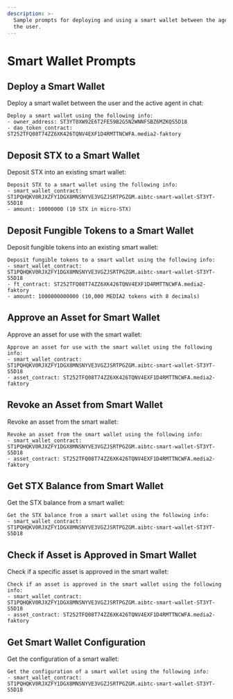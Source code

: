 ```yaml
---
description: >-
  Sample prompts for deploying and using a smart wallet between the agent and
  the user.
---
```


# Smart Wallet Prompts

## Deploy a Smart Wallet

Deploy a smart wallet between the user and the active agent in chat:

```
Deploy a smart wallet using the following info:
- owner_address: ST3YT0XW92E6T2FE59B2G5N2WNNFSBZ6MZKQS5D18
- dao_token_contract: ST252TFQ08T74ZZ6XK426TQNV4EXF1D4RMTTNCWFA.media2-faktory
```

## Deposit STX to a Smart Wallet

Deposit STX into an existing smart wallet:

```
Deposit STX to a smart wallet using the following info:
- smart_wallet_contract: ST1PQHQKV0RJXZFY1DGX8MNSNYVE3VGZJSRTPGZGM.aibtc-smart-wallet-ST3YT-S5D18
- amount: 10000000 (10 STX in micro-STX)
```

## Deposit Fungible Tokens to a Smart Wallet

Deposit fungible tokens into an existing smart wallet:

```
Deposit fungible tokens to a smart wallet using the following info:
- smart_wallet_contract: ST1PQHQKV0RJXZFY1DGX8MNSNYVE3VGZJSRTPGZGM.aibtc-smart-wallet-ST3YT-S5D18
- ft_contract: ST252TFQ08T74ZZ6XK426TQNV4EXF1D4RMTTNCWFA.media2-faktory
- amount: 1000000000000 (10,000 MEDIA2 tokens with 8 decimals)
```

## Approve an Asset for Smart Wallet

Approve an asset for use with the smart wallet:

```
Approve an asset for use with the smart wallet using the following info:
- smart_wallet_contract: ST1PQHQKV0RJXZFY1DGX8MNSNYVE3VGZJSRTPGZGM.aibtc-smart-wallet-ST3YT-S5D18
- asset_contract: ST252TFQ08T74ZZ6XK426TQNV4EXF1D4RMTTNCWFA.media2-faktory
```

## Revoke an Asset from Smart Wallet

Revoke an asset from the smart wallet:

```
Revoke an asset from the smart wallet using the following info:
- smart_wallet_contract: ST1PQHQKV0RJXZFY1DGX8MNSNYVE3VGZJSRTPGZGM.aibtc-smart-wallet-ST3YT-S5D18
- asset_contract: ST252TFQ08T74ZZ6XK426TQNV4EXF1D4RMTTNCWFA.media2-faktory
```

## Get STX Balance from Smart Wallet

Get the STX balance from a smart wallet:

```
Get the STX balance from a smart wallet using the following info:
- smart_wallet_contract: ST1PQHQKV0RJXZFY1DGX8MNSNYVE3VGZJSRTPGZGM.aibtc-smart-wallet-ST3YT-S5D18
```

## Check if Asset is Approved in Smart Wallet

Check if a specific asset is approved in the smart wallet:

```
Check if an asset is approved in the smart wallet using the following info:
- smart_wallet_contract: ST1PQHQKV0RJXZFY1DGX8MNSNYVE3VGZJSRTPGZGM.aibtc-smart-wallet-ST3YT-S5D18
- asset_contract: ST252TFQ08T74ZZ6XK426TQNV4EXF1D4RMTTNCWFA.media2-faktory
```

## Get Smart Wallet Configuration

Get the configuration of a smart wallet:

```
Get the configuration of a smart wallet using the following info:
- smart_wallet_contract: ST1PQHQKV0RJXZFY1DGX8MNSNYVE3VGZJSRTPGZGM.aibtc-smart-wallet-ST3YT-S5D18
```
